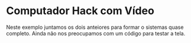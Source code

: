 # Computador Hack com Vídeo

Neste exemplo juntamos os dois anteiores para formar o sistemas quase completo. Ainda não nos preocupamos com um código para testar a tela. 